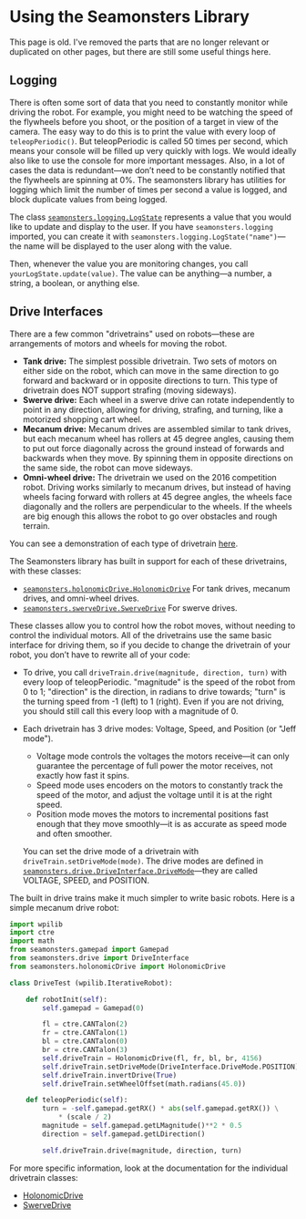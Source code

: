 # Using the Seamonsters Library

This page is old. I've removed the parts that are no longer relevant or duplicated on other pages, but there are still some useful things here.

## Logging

There is often some sort of data that you need to constantly monitor while driving the robot. For example, you might need to be watching the speed of the flywheels before you shoot, or the position of a target in view of the camera. The easy way to do this is to print the value with every loop of `teleopPeriodic()`. But teleopPeriodic is called 50 times per second, which means your console will be filled up very quickly with logs. We would ideally also like to use the console for more important messages. Also, in a lot of cases the data is redundant&mdash;we don’t need to be constantly notified that the flywheels are spinning at 0%. The seamonsters library has utilities for logging which limit the number of times per second a value is logged, and block duplicate values from being logged.

The class [`seamonsters.logging.LogState`](https://rawgit.com/Seamonsters-2605/SeamonstersTemplate/master/seamonsters/docs/_build/html/logging.html) represents a value that you would like to update and display to the user. If you have `seamonsters.logging` imported, you can create it with `seamonsters.logging.LogState("name")`&mdash;the name will be displayed to the user along with the value.

Then, whenever the value you are monitoring changes, you call `yourLogState.update(value)`. The value can be anything&mdash;a number, a string, a boolean, or anything else.

## Drive Interfaces

There are a few common "drivetrains" used on robots&mdash;these are arrangements of motors and wheels for moving the robot.

- **Tank drive:** The simplest possible drivetrain. Two sets of motors on either side on the robot, which can move in the same direction to go forward and backward or in opposite directions to turn. This type of drivetrain does NOT support strafing (moving sideways).
- **Swerve drive:** Each wheel in a swerve drive can rotate independently to point in any direction, allowing for driving, strafing, and turning, like a motorized shopping cart wheel.
- **Mecanum drive:** Mecanum drives are assembled similar to tank drives, but each mecanum wheel has rollers at 45 degree angles, causing them to put out force diagonally across the ground instead of forwards and backwards when they move. By spinning them in opposite directions on the same side, the robot can move sideways.
- **Omni-wheel drive:** The drivetrain we used on the 2016 competition robot. Driving works similarly to mecanum drives, but instead of having wheels facing forward with rollers at 45 degree angles, the wheels face diagonally and the rollers are perpendicular to the wheels. If the wheels are big enough this allows the robot to go over obstacles and rough terrain.

You can see a demonstration of each type of drivetrain [here](http://seamonsters-2605.github.io/sketches/mecanum/).

The Seamonsters library has built in support for each of these drivetrains, with these classes:

- [`seamonsters.holonomicDrive.HolonomicDrive`](https://rawgit.com/Seamonsters-2605/SeamonstersTemplate/master/seamonsters/docs/_build/html/holonomicDrive.html) For tank drives, mecanum drives, and omni-wheel drives.
- [`seamonsters.swerveDrive.SwerveDrive`](https://rawgit.com/Seamonsters-2605/SeamonstersTemplate/master/seamonsters/docs/_build/html/swerveDrive.html) For swerve drives.

These classes allow you to control how the robot moves, without needing to control the individual motors. All of the drivetrains use the same basic interface for driving them, so if you decide to change the drivetrain of your robot, you don’t have to rewrite all of your code:

- To drive, you call `driveTrain.drive(magnitude, direction, turn)` with every loop of teleopPeriodic. "magnitude" is the speed of the robot from 0 to 1; "direction" is the direction, in radians to drive towards; "turn" is the turning speed from -1 (left) to 1 (right). Even if you are not driving, you should still call this every loop with a magnitude of 0.
- Each drivetrain has 3 drive modes: Voltage, Speed, and Position (or "Jeff mode").
    - Voltage mode controls the voltages the motors receive&mdash;it can only guarantee the percentage of full power the motor receives, not exactly how fast it spins.
    - Speed mode uses encoders on the motors to constantly track the speed of the motor, and adjust the voltage until it is at the right speed.
    - Position mode moves the motors to incremental positions fast enough that they move smoothly&mdash;it is as accurate as speed mode and often smoother.

    You can set the drive mode of a drivetrain with `driveTrain.setDriveMode(mode)`. The drive modes are defined in [`seamonsters.drive.DriveInterface.DriveMode`](https://rawgit.com/Seamonsters-2605/SeamonstersTemplate/master/seamonsters/docs/_build/html/drive.html#seamonsters.drive.DriveInterface.DriveMode)&mdash;they are called VOLTAGE, SPEED, and POSITION.

The built in drive trains make it much simpler to write basic robots. Here is a simple mecanum drive robot:

```python
import wpilib
import ctre
import math
from seamonsters.gamepad import Gamepad
from seamonsters.drive import DriveInterface
from seamonsters.holonomicDrive import HolonomicDrive

class DriveTest (wpilib.IterativeRobot):

    def robotInit(self):
        self.gamepad = Gamepad(0)

        fl = ctre.CANTalon(2)
        fr = ctre.CANTalon(1)
        bl = ctre.CANTalon(0)
        br = ctre.CANTalon(3)
        self.driveTrain = HolonomicDrive(fl, fr, bl, br, 4156)
        self.driveTrain.setDriveMode(DriveInterface.DriveMode.POSITION)
        self.driveTrain.invertDrive(True)
        self.driveTrain.setWheelOffset(math.radians(45.0))

    def teleopPeriodic(self):
        turn = -self.gamepad.getRX() * abs(self.gamepad.getRX()) \
            * (scale / 2)
        magnitude = self.gamepad.getLMagnitude()**2 * 0.5
        direction = self.gamepad.getLDirection()

        self.driveTrain.drive(magnitude, direction, turn)
```

For more specific information, look at the documentation for the individual drivetrain classes:

- [HolonomicDrive](https://rawgit.com/Seamonsters-2605/SeamonstersTemplate/master/seamonsters/docs/_build/html/holonomicDrive.html)
- [SwerveDrive](https://rawgit.com/Seamonsters-2605/SeamonstersTemplate/master/seamonsters/docs/_build/html/swerveDrive.html)
